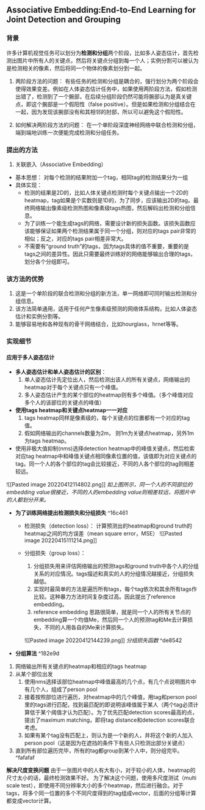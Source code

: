 ## Associative Embedding:End-to-End Learning for Joint Detection and Grouping

### 背景
许多计算机视觉任务可以划分为**检测和分组**两个阶段，比如多人姿态估计，首先检测出图片中所有人的关键点，然后将关键点分组到每一个人；实例分割可以被认为是检测相关的像素，然后将同一个物体的像素划分到一起。

1. 两阶段方法的问题：
有些任务的检测和分组是耦合的，强行划分为两个阶段会使得效果变差。例如在人体姿态估计任务中，如果使用两阶段方法，假如检测出错了，检测到了一个腕部，在后续分组阶段仍然可能将腕部认为是真关键点，即这个腕部是一个假阳性（false positive）。但是如果检测和分组结合在一起，因为发现该腕部没有和其相邻的肘部，所以可以避免这个假阳性。

2. 如何解决两阶段方法的问题：
在一个单阶段深度神经网络中联合检测和分组，端到端地训练一次便能完成检测和分组任务。

### 提出的方法
1. 关联嵌入（Associative Embedding）
- 基本思想：
	对每个检测的结果附加一个tag，相同tag的检测结果分为一组
- 具体实现：
	- 检测的结果是2D的，比如人体关键点检测时每个关键点输出一个2D的heatmap，tag如果是个实数则是1D的，为了同步，应该输出2D的tag。最终网络输出像素级检测热图和像素级tags热图，然后解码出检测和分组信息。
	- 为了训练一个能生成tags的网络，需要设计新的损失函数。该损失函数应该能够保证如果两个检测结果属于同一个分组，则对应的tags pair非常的相似；反之，对应的tags pair相差非常大。
	- 不需要有“ground truth”的tags，因为tags具体的值不重要，重要的是tags之间的差异性。因此只需要最终训练好的网络能够输出合理的tags，划分各个分组即可。
 

### 该方法的优势
1. 这是一个单阶段的联合检测和分组的新方法，单一网络即可同时输出检测和分组信息。
2. 该方法简单通用，适用于任何产生像素级预测的网络体系结构，比如人体姿态估计和实例分割等。
3. 能够容易地和各种现有的骨干网络结合，比如hourglass，hrnet等等。

### 实现细节
#### 应用于多人姿态估计
- **多人姿态估计和单人姿态估计的区别**：
	1. 单人姿态估计先定位出人，然后检测出该人的所有关键点，网络输出的heatmap对于每个关键点只有一个峰值。
	2. 多人姿态估计产生的某个部位的heatmap则有多个峰值。（多个峰值对应多个人的该部位的关键点的峰值）
- **使用tags heatmap和关键点heatmap一一对应**
	1. tags heatmap同样是像素级的，每个关键点的位置都有一个对应的tag值。
	2. 假如网络输出的channels数量为2m， 则1m为关键点heatmap，另外1m为tags heatmap。
- 使用非极大值抑制(nms)选择detection heatmap中的峰值关键点，然后检索对应tag heatmap中和峰值关键点相同像素位置的值，该值即为对应关键点的tag。同一个人的各个部位的tag会比较接近，不同的人各个部位的tag则相差较远。

![[Pasted image 20220412114802.png]]
	*如上图所示，同一个人的不同部位的embedding value很接近，不同的人的embedding value则相差较远，将图片中的人都划分开来。*
- **为了训练网络提出检测损失和分组损失** ^16c461
	- 检测损失（detection loss）：
	计算预测出的heatmap和ground truth的heatmap之间的均方误差（mean square error，MSE）
	![[Pasted image 20220415111214.png]]
	- 分组损失（group loss）：
		1. 分组损失用来评估网络输出的预测tags和ground truth中各个人的分组关系的对应情况。tags描述和真实的人的分组情况越接近，分组损失越低。
		2. 实现时最简单的方法是遍历所有tags，每个tag依次和其余所有tags作比较。这种暴力方法时间复杂度过高。因此提出了reference embedding。
		3. reference embedding
			思路很简单，就是同一个人的所有关节点的embedding算一个均值Me，然后同一个人的预测tag和Me去计算损失，不同的人用各自的Me来计算损失。
			
		![[Pasted image 20220412144239.png]]
									*分组损失函数* ^de8542

- **分组算法** ^182e9d
1. 网络输出所有关键点的heatmap和相应的tags heatmap
2. 从某个部位出发
	1. 使用nms选择该部位heatmap中峰值最高的几个点，有几个点说明图片中有几个人，组成了person pool
	2. 接着按照部位进行遍历，对heatmap中的几个峰值，用tag和person pool里的tags进行匹配，找到最匹配的即说明该峰值属于某人（两个tag必须计算低于某个阈值才认为匹配）。为了优先匹配detection scores最高的点，提出了maximum matching，即将tag distance和detection scores联合考虑。
	3. 如果有某个tag没有匹配上，则认为是一个新的人，并将这个新的人加入person pool（这是因为在遮挡的条件下有些人只检测出部分关键点）
3. 直到所有部位遍历完毕，所有的tag都group到某个人中，则分组完毕。
^fafafaf

**解决尺度变换问题**
由于一张图片中的人有大有小，对于较小的人体，heatmap的尺寸太小的话，最终检测效果不好。
为了解决这个问题，使用多尺度测试（multi scale test），即使用不同分辨率大小的多个heatmap，然后进行融合。对于tags，将多个同一位置的多个不同尺度得到的tag组成vector，后面的分组等计算都变成vector计算。